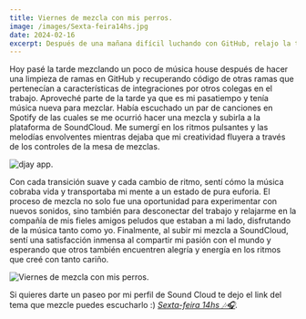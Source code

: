 ```yaml
---
title: Viernes de mezcla con mis perros.
image: /images/Sexta-feira14hs.jpg
date: 2024-02-16
excerpt: Después de una mañana difícil luchando con GitHub, relajo la tarde mezclando un buen house con mis perros.
---
```


Hoy pasé la tarde mezclando un poco de música house después de hacer una limpieza de ramas en GitHub y recuperando código de otras ramas que pertenecían a características de integraciones por otros colegas en el trabajo. Aproveché parte de la tarde ya que es mi pasatiempo y tenía música nueva para mezclar. Había escuchado un par de canciones en Spotify de las cuales se me ocurrió hacer una mezcla y subirla a la plataforma de SoundCloud. Me sumergí en los ritmos pulsantes y las melodías envolventes mientras dejaba que mi creatividad fluyera a través de los controles de la mesa de mezclas. 

![djay app](/images/Sexta-feira14hs-3.jpg "djay app").

Con cada transición suave y cada cambio de ritmo, sentí cómo la música cobraba vida y transportaba mi mente a un estado de pura euforia. El proceso de mezcla no solo fue una oportunidad para experimentar con nuevos sonidos, sino también para desconectar del trabajo y relajarme en la compañía de mis fieles amigos peludos que estaban a mi lado, disfrutando de la música tanto como yo. Finalmente, al subir mi mezcla a SoundCloud, sentí una satisfacción inmensa al compartir mi pasión con el mundo y esperando que otros también encuentren alegría y energía en los ritmos que creé con tanto cariño.

![Viernes de mezcla con mis perros](/images/Sexta-feira14hs-2.jpg "Viernes de mezcla con mis perros").

Si quieres darte un paseo por mi perfil de Sound Cloud te dejo el link del tema que mezcle puedes escucharlo :) *[Sexta-feira 14hs 🎶🎧](https://soundcloud.com/iluisdamusic/sexta-feira-14hs?si=37fd9f20da9b43e08bb34c8c69925349&utm_source=clipboard&utm_medium=text&utm_campaign=social_sharing)*.